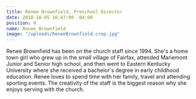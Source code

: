 ```yaml
---
title: Renee Brownfield, Preschool Director
date: 2018-10-05 16:47:00 -04:00
position: 0
name: Renee Brownfield
image: "/uploads/ReneeBrownfield.crop.jpg"
---
```


 Renee Brownfield has been on the church staff since 1994. She's a home town girl who grew up in the small village of Fairfax, attended Mariemont Junior and Senior high school, and then went to Eastern Kentucky University where she received a bachelor's degree in early childhood education. Renee loves to spend time with her family, travel and attending sporting events. The creativity of the staff is the biggest reason why she enjoys serving with the church.

